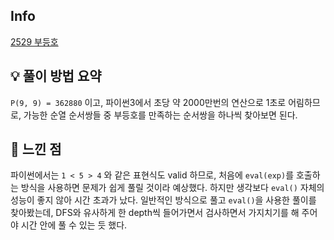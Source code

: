 ## Info
<a href="https://www.acmicpc.net/problem/2529">
    2529 부등호
</a>

## 💡 풀이 방법 요약
`P(9, 9) = 362880` 이고, 파이썬3에서 초당 약 2000만번의 연산으로 1초로 어림하므로, 가능한 순열 순서쌍들 중 부등호를 만족하는 순서쌍을 하나씩 찾아보면 된다.

## 🙂 느낀 점
파이썬에서는 `1 < 5 > 4` 와 같은 표현식도 valid 하므로, 처음에 `eval(exp)`를 호출하는 방식을 사용하면 문제가 쉽게 풀릴 것이라 예상했다. 하지만 생각보다 `eval()` 자체의 성능이 좋지 않아 시간 초과가 났다. 일반적인 방식으로 풀고 `eval()`을 사용한 풀이를 찾아봤는데, DFS와 유사하게 한 depth씩 들어가면서 검사하면서 가지치기를 해 주어야 시간 안에 풀 수 있는 듯 했다.
